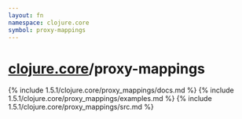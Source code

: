```yaml
---
layout: fn
namespace: clojure.core
symbol: proxy-mappings
---
```


# [clojure.core](../)/proxy-mappings

{% include 1.5.1/clojure.core/proxy_mappings/docs.md %}
{% include 1.5.1/clojure.core/proxy_mappings/examples.md %}
{% include 1.5.1/clojure.core/proxy_mappings/src.md %}

